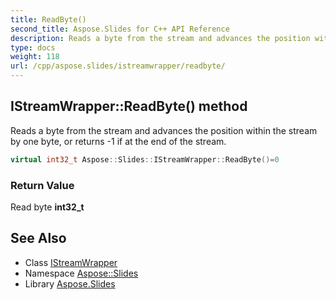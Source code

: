 ```yaml
---
title: ReadByte()
second_title: Aspose.Slides for C++ API Reference
description: Reads a byte from the stream and advances the position within the stream by one byte, or returns -1 if at the end of the stream.
type: docs
weight: 118
url: /cpp/aspose.slides/istreamwrapper/readbyte/
---
```

## IStreamWrapper::ReadByte() method


Reads a byte from the stream and advances the position within the stream by one byte, or returns -1 if at the end of the stream.

```cpp
virtual int32_t Aspose::Slides::IStreamWrapper::ReadByte()=0
```


### Return Value

Read byte **int32_t**

## See Also

* Class [IStreamWrapper](./)
* Namespace [Aspose::Slides](../)
* Library [Aspose.Slides](../../)